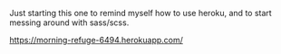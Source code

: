 Just starting this one to remind myself how to use heroku, and to start messing around with sass/scss. 

https://morning-refuge-6494.herokuapp.com/
